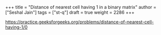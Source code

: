 +++
title = "Distance of nearest cell having 1 in a binary matrix"
author = ["Seshal Jain"]
tags = ["st-q"]
draft = true
weight = 2286
+++

<https://practice.geeksforgeeks.org/problems/distance-of-nearest-cell-having-1/0>
